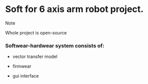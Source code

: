 # Soft for 6 axis arm robot project.

> [!NOTE]
> Whole project is open-source

### Softwear-hardwear system consists of:

* vector transfer model 

* firmwear

* gui interface 
